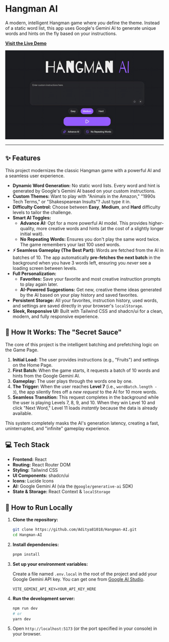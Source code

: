 # Hangman AI

A modern, intelligent Hangman game where *you* define the theme. Instead of a static word list, this app uses Google's Gemini AI to generate unique words and hints on the fly based on your instructions.

**[Visit the Live Demo](https://hangman-ai-81018.vercel.app/)**

![Hangman AI Demo](https://raw.githubusercontent.com/Aditya81018/Hangman-AI/refs/heads/main/public/Hangman.png)

---

## ✨ Features

This project modernizes the classic Hangman game with a powerful AI and a seamless user experience.

* **Dynamic Word Generation:** No static word lists. Every word and hint is generated by Google's Gemini AI based on your custom instructions.
* **Custom Themes:** Want to play with "Animals in the Amazon," "1990s Tech Terms," or "Shakespearean Insults"? Just type it in.
* **Difficulty Control:** Choose between **Easy**, **Medium**, and **Hard** difficulty levels to tailor the challenge.
* **Smart AI Toggles:**
    * **Advance AI:** Opt for a more powerful AI model. This provides higher-quality, more creative words and hints (at the cost of a slightly longer initial wait).
    * **No Repeating Words:** Ensures you don't play the same word twice. The game remembers your last 100 used words.
* **⚡ Seamless Gameplay (The Best Part):**
    Words are fetched from the AI in batches of 10. The app automatically **pre-fetches the next batch** in the background when you have 3 words left, ensuring you *never* see a loading screen between levels.
* **Full Personalization:**
    * **Favorites:** Save your favorite and most creative instruction prompts to play again later.
    * **AI-Powered Suggestions:** Get new, creative theme ideas generated by the AI based on your play history and saved favorites.
* **Persistent Storage:** All your favorites, instruction history, used words, and settings are saved directly in your browser's `localStorage`.
* **Sleek, Responsive UI:** Built with Tailwind CSS and shadcn/ui for a clean, modern, and fully responsive experience.

## 🧠 How It Works: The "Secret Sauce"

The core of this project is the intelligent batching and prefetching logic on the Game Page.

1.  **Initial Load:** The user provides instructions (e.g., "Fruits") and settings on the Home Page.
2.  **First Batch:** When the game starts, it requests a batch of 10 words and hints from the Google Gemini AI.
3.  **Gameplay:** The user plays through the words one by one.
4.  **The Trigger:** When the user reaches **Level 7** (i.e., `wordBatch.length - 3`), the app silently fires off a *new request* to the AI for 10 more words.
5.  **Seamless Transition:** This request completes in the background while the user is playing Levels 7, 8, 9, and 10. When they win Level 10 and click "Next Word," Level 11 loads *instantly* because the data is already available.

This system completely masks the AI's generation latency, creating a fast, uninterrupted, and "infinite" gameplay experience.

## 💻 Tech Stack

* **Frontend:** React
* **Routing:** React Router DOM
* **Styling:** Tailwind CSS
* **UI Components:** shadcn/ui
* **Icons:** Lucide Icons
* **AI:** Google Gemini AI (via the `@google/generative-ai` SDK)
* **State & Storage:** React Context & `localStorage`

## 🚀 How to Run Locally

1.  **Clone the repository:**
    ```bash
    git clone https://github.com/Aditya81018/Hangman-AI.git
    cd Hangman-AI
    ```

2.  **Install dependencies:**
    ```bash
    pnpm install
    ```

3.  **Set up your environment variables:**

    Create a file named `.env.local` in the root of the project and add your Google Gemini API key. You can get one from [Google AI Studio](https://aistudio.google.com/app/apikey).

    ```env
    VITE_GEMINI_API_KEY=YOUR_API_KEY_HERE
    ```

4.  **Run the development server:**
    ```bash
    npm run dev
    # or
    yarn dev
    ```

5.  Open `http://localhost:5173` (or the port specified in your console) in your browser.